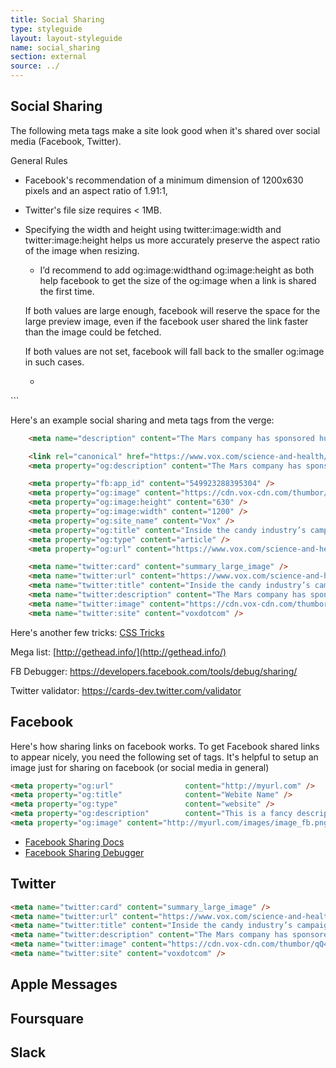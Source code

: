 ```yaml
---
title: Social Sharing
type: styleguide
layout: layout-styleguide
name: social_sharing
section: external
source: ../
---
```


<main markdown="1">

## Social Sharing

The following meta tags make a site look good when it's shared over social media (Facebook, Twitter).

General Rules
- Facebook's recommendation of a minimum dimension of 1200x630 pixels and an aspect ratio of 1.91:1, 
- Twitter's file size requires < 1MB.
- Specifying the width and height using twitter:image:width and twitter:image:height helps us more accurately preserve the aspect ratio of the image when resizing.
    - I’d recommend to add og:image:widthand og:image:height as both help facebook to get the size of the og:image when a link is shared the first time.

    If both values are large enough, facebook will reserve the space for the large preview image, even if the facebook user shared the link faster than the image could be fetched.

    If both values are not set, facebook will fall back to the smaller og:image in such cases.
    - ```<meta name="twitter:image:width" content= "..." />
<meta name="twitter:image:height" content= "..." />```

Here's an example social sharing and meta tags from the verge:

~~~ html
    <meta name="description" content="The Mars company has sponsored hundreds of scientific studies to show cocoa is good for you." />

    <link rel="canonical" href="https://www.vox.com/science-and-health/2017/10/18/15995478/chocolate-health-benefits-heart-disease" />
    <meta property="og:description" content="The Mars company has sponsored hundreds of scientific studies to show cocoa is good for you." />

    <meta property="fb:app_id" content="549923288395304" />
    <meta property="og:image" content="https://cdn.vox-cdn.com/thumbor/qQ4JlbWuexXOCViD9lAHRQn7kaw=/0x0:2000x1047/fit-in/1200x630/cdn.vox-cdn.com/uploads/chorus_asset/file/9456457/chocolate_lede.jpg" />
    <meta property="og:image:height" content="630" />
    <meta property="og:image:width" content="1200" />
    <meta property="og:site_name" content="Vox" />
    <meta property="og:title" content="Inside the candy industry’s campaign to convince us chocolate is a health food" />
    <meta property="og:type" content="article" />
    <meta property="og:url" content="https://www.vox.com/science-and-health/2017/10/18/15995478/chocolate-health-benefits-heart-disease" />

    <meta name="twitter:card" content="summary_large_image" />
    <meta name="twitter:url" content="https://www.vox.com/science-and-health/2017/10/18/15995478/chocolate-health-benefits-heart-disease" />
    <meta name="twitter:title" content="Inside the candy industry’s campaign to convince us chocolate is a health food" />
    <meta name="twitter:description" content="The Mars company has sponsored hundreds of scientific studies to show cocoa is good for you." />
    <meta name="twitter:image" content="https://cdn.vox-cdn.com/thumbor/qQ4JlbWuexXOCViD9lAHRQn7kaw=/0x0:2000x1047/fit-in/1200x630/cdn.vox-cdn.com/uploads/chorus_asset/file/9456457/chocolate_lede.jpg" />
    <meta name="twitter:site" content="voxdotcom" />

~~~


Here's another few tricks: [CSS Tricks](https://css-tricks.com/essential-meta-tags-social-media/)

Mega list: [http://gethead.info/](http://gethead.info/)

FB Debugger: https://developers.facebook.com/tools/debug/sharing/

Twitter validator: https://cards-dev.twitter.com/validator



## Facebook
 
Here's how sharing links on facebook works. To get Facebook shared links to appear nicely, you need the following set of tags. It's helpful to setup an image just for sharing on facebook (or social media in general)





~~~ html
<meta property="og:url"                content="http://myurl.com" />
<meta property="og:title"              content="Webite Name" />
<meta property="og:type"               content="website" />
<meta property="og:description"        content="This is a fancy description" />
<meta property="og:image" content="http://myurl.com/images/image_fb.png" />
~~~
 
 
- [Facebook Sharing Docs](https://developers.facebook.com/docs/sharing/webmasters/)
- [Facebook Sharing Debugger](https://developers.facebook.com/tools/debug/sharing/?q=atlantalindyexchange.com)


## Twitter

~~~html
<meta name="twitter:card" content="summary_large_image" />
<meta name="twitter:url" content="https://www.vox.com/science-and-health/2017/10/18/15995478/chocolate-health-benefits-heart-disease" />
<meta name="twitter:title" content="Inside the candy industry’s campaign to convince us chocolate is a health food" />
<meta name="twitter:description" content="The Mars company has sponsored hundreds of scientific studies to show cocoa is good for you." />
<meta name="twitter:image" content="https://cdn.vox-cdn.com/thumbor/qQ4JlbWuexXOCViD9lAHRQn7kaw=/0x0:2000x1047/fit-in/1200x630/cdn.vox-cdn.com/uploads/chorus_asset/file/9456457/chocolate_lede.jpg" />
<meta name="twitter:site" content="voxdotcom" />
~~~

## Apple Messages

## Foursquare

## Slack

## 

</main>


